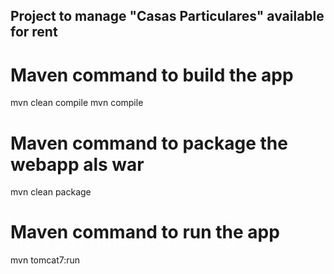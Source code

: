 ## Project to manage "Casas Particulares" available for rent

# Maven command to build the app
mvn clean compile
mvn compile

# Maven command to package the webapp als war
mvn clean package

# Maven command to run the app
mvn tomcat7:run